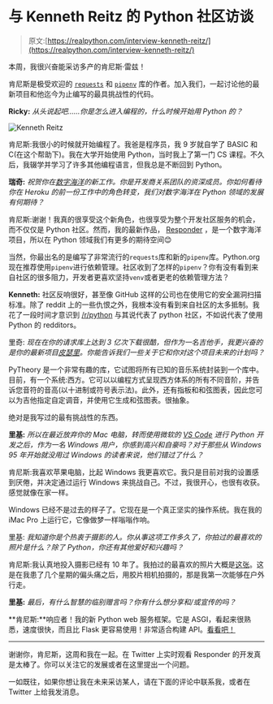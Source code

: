 # 与 Kenneth Reitz 的 Python 社区访谈

> 原文:[https://realpython.com/interview-kenneth-reitz/](https://realpython.com/interview-kenneth-reitz/)

本周，我很兴奋能采访多产的肯尼斯·雷兹！

肯尼斯是极受欢迎的 [`requests`](http://docs.python-requests.org/en/master/) 和 [`pipenv`](https://pipenv.readthedocs.io/en/latest/) 库的作者。加入我们，一起讨论他的最新项目和他迄今为止编写的最具挑战性的代码。

**Ricky:** *从头说起吧……你是怎么进入编程的，什么时候开始用 Python 的？*

![Kenneth Reitz](../Images/6cfefb1267cfd0c31e551bc48f896c50.png)

肯尼斯:我很小的时候就开始编程了。我爸是程序员，我 9 岁就自学了 BASIC 和 C(在这个帮助下)。我在大学开始使用 Python，当时我上了第一门 CS 课程。不久后，我辍学并学习了许多其他编程语言，但我总是不断回到 Python。

**瑞奇:** *祝贺你在[数字海洋](https://realpython.com/digital-ocean)的新工作。你是开发商关系团队的资深成员。你如何看待你在 Heroku 的前一份工作中的角色转变，我们对数字海洋在 Python 领域的发展有何期待？*

肯尼斯:谢谢！我真的很享受这个新角色，也很享受为整个开发社区服务的机会，而不仅仅是 Python 社区。然而，我的最新作品， [Responder](http://python-responder.org/en/latest/) ，是一个数字海洋项目，所以在 Python 领域我们有更多的期待空间😊

当然，你最出名的是编写了非常流行的`requests`库和新的`pipenv`库。Python.org 现在推荐使用`pipenv`进行依赖管理。社区收到了怎样的`pipenv`？你有没有看到来自社区的很多阻力，开发者更喜欢坚持`venv`或者更老的依赖管理方法？

**Kenneth:** 社区反响很好，甚至像 GitHub 这样的公司也在使用它的安全漏洞扫描标准。除了 reddit 上的一些仇恨之外，我根本没有看到来自社区的太多抵制。我花了一段时间才意识到 [/r/python](https://www.reddit.com/r/python) 与其说代表了 python 社区，不如说代表了使用 Python 的 redditors。

里奇: *现在在你的请求库上达到 3 亿次下载很酷，但作为一名吉他手，我更兴奋的是你的最新项目[皮瑟里](https://github.com/kennethreitz/pytheory)。你能告诉我们一些关于它和你对这个项目未来的计划吗？*

PyTheory 是一个非常有趣的库，它试图将所有已知的音乐系统封装到一个库中。目前，有一个系统:西方。它可以以编程方式呈现西方体系的所有不同音阶，并告诉您音符的音高(以十进制或符号表示法)。此外，还有指板和和弦图表，因此您可以为吉他指定自定调音，并使用它生成和弦图表。很抽象。

绝对是我写过的最有挑战性的东西。

**里基:** *所以在最近放弃你的 Mac 电脑，转而使用微软的 [VS Code](https://code.visualstudio.com/) 进行 Python 开发之后，作为一名 Windows 用户，你感到高兴和自豪吗？对于那些从 Windows 95 年开始就没用过 Windows 的读者来说，他们错过了什么？*

肯尼斯:我喜欢苹果电脑，比起 Windows 我更喜欢它。我只是目前对我的设置感到厌倦，并决定通过运行 Windows 来挑战自己。不过，我很开心，也很有收获。感觉就像在家一样。

Windows 已经不是过去的样子了。它现在是一个真正坚实的操作系统。我在我的 iMac Pro 上运行它，它像做梦一样嗡嗡作响。

里基: *我知道你是个热衷于摄影的人。你从事这项工作多久了，你拍过的最喜欢的照片是什么？除了 Python，你还有其他爱好和兴趣吗？*

肯尼斯:我认真地投入摄影已经有 10 年了。我拍过的最喜欢的照片大概是[这张](https://500px.com/photo/54603002/seasonal-harmonies-by-kenneth-reitz)。这是在我患了几个星期的偏头痛之后，用胶片相机拍摄的，那是我第一次能够在户外行走。

**里基:** *最后，有什么智慧的临别赠言吗？你有什么想分享和/或宣传的吗？*

**肯尼斯:**响应者！我的新 Python web 服务框架。它是 ASGI，看起来很熟悉，速度很快，而且比 Flask 更容易使用！非常适合构建 API。[看看吧！](http://python-responder.org/en/latest/)

* * *

谢谢你，肯尼斯，这周和我在一起。在 Twitter 上实时观看 Responder 的开发真是太棒了。你可以关注它的发展或者在这里提出一个问题。

一如既往，如果你想让我在未来采访某人，请在下面的评论中联系我，或者在 Twitter 上给我发消息。